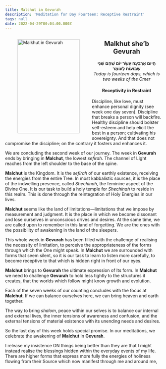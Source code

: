 ```yaml
---
title: Malchut in Gevurah
description: 'Meditation for Day Fourteen: Receptive Restraint'
tags: null
date: 2022-04-29T00:04:00.000Z
---
```


<a href="https://www.chabad.org/holidays/sefirah/omer-count_cdo/jewish/Count-the-Omer.htm">
<i class="fa fa-file" aria-hidden="true"></i></a>

<figure style='float: left'>
 <a href='/posts/img/freedom/week2/2.7-Malchut_in_Gevurah.png' target="_blank">
   <img src='/posts/img/freedom/week2/2.7-Malchut_in_Gevurah_s.png' alt='Malkhut in Gevurah' width='200' height='304' />
 </a>
</figure>

<div style="text-align:center">
<h2>Malkhut she’b Gevurah</h2>
<span dir="rtl"><b>הָיום אַרְבָעָה עָשָׂר יוֹם שֶׁהֵם שְׁנֵי שָׁבוּעוֹת לָעוֹמֵר</b></span>
<br />
<i>ֹToday is fourteen days, which is two weeks of the Omer</i>
</p>

<h4>Receptivity in Restraint</h4>

</div>

<div class="abstract">

Discipline, like love, must enhance personal dignity (see week one day seven). Discipline that breaks a person will backfire. Healthy discipline should bolster self-esteem and help elicit the best in a person; cultivating his sovereignty. And that does not compromise the discipline; on the contrary it fosters and enhances it.

</div>

We are concluding the second week of our journey. The week in **Gevurah** ends by bringing in **Malchut**, the lowest _sefirah_. The channel of Light reaches from the left shoulder to the base of the spine.

**Malchut** is the Kingdom. It is the _sefirah_ of our earthly existence, receiving the energies from the entire Tree. In most kabbalistic sources, it is the place of the indwelling presence, called _Shechinah_, the feminine aspect of the Divine One. It is our task to build a holy temple for _Shechinah_ to reside in this realm. This is done through the reintegration of Holy Energies in our lives.

**Malchut** seems like the land of limitations&mdash;limitations that we impose by measurement and judgment. It is the place in which we become dissonant and lose ourselves in unconscious drives and desires. At the same time, we are called upon to remember in this land of forgetting. We are the ones with the possibility of awakening in the land of the sleepers.

This whole week in **Gevurah** has been filled with the challenge of realising the necessity of limitation, to perceive the appropriateness of the forms through which the One might speak. In **Malchut** we are surrounded with forms that seem silent, so it is our task to learn to listen more carefully, to become receptive to that which is hidden right in front of our eyes.

**Malchut** brings to **Gevurah** the ultimate expression of Its form. In **Malchut** we need to challenge **Gevurah** to hold less tightly to the structures it creates, that the worlds which follow might know growth and evolution.

Each of the seven weeks of our counting concludes with the focus at **Malchut**. If we can balance ourselves here, we can bring heaven and earth together.

The way to bring _shalom_, peace within our selves is to balance our internal and external lives, the inner tensions of awareness and confusion, and the external tensions of material existence with its unending needs and desires.

So the last day of this week holds special promise. In our meditations, we celebrate the awakening of **Malchut** in **Gevurah**.

<div class="abstract">

I release my insistence ON things being better than they are that I might instead realise the blessings hidden within the everyday events of my life. There are higher forms that express more fully the energies of holiness flowing from their Source which now manifest through me and around me,  

</div>

